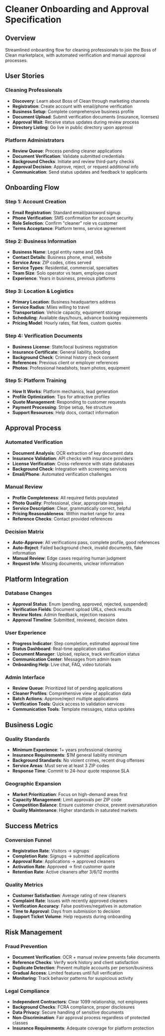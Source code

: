 # Cleaner Onboarding and Approval Specification

## Overview
Streamlined onboarding flow for cleaning professionals to join the Boss of Clean marketplace, with automated verification and manual approval processes.

## User Stories

### Cleaning Professionals
- **Discovery**: Learn about Boss of Clean through marketing channels
- **Registration**: Create account with email/phone verification  
- **Business Setup**: Complete comprehensive business profile
- **Document Upload**: Submit verification documents (insurance, licenses)
- **Approval Wait**: Receive status updates during review process
- **Directory Listing**: Go live in public directory upon approval

### Platform Administrators
- **Review Queue**: Process pending cleaner applications
- **Document Verification**: Validate submitted credentials
- **Background Checks**: Initiate and review third-party checks
- **Approval Decision**: Approve, reject, or request additional info
- **Communication**: Send status updates and feedback to applicants

## Onboarding Flow

### Step 1: Account Creation
- **Email Registration**: Standard email/password signup
- **Phone Verification**: SMS confirmation for account security
- **Role Selection**: Confirm "cleaner" role vs customer
- **Terms Acceptance**: Platform terms, service agreement

### Step 2: Business Information
- **Business Name**: Legal entity name and DBA
- **Contact Details**: Business phone, email, website
- **Service Area**: ZIP codes, cities served
- **Service Types**: Residential, commercial, specialties
- **Team Size**: Solo operator vs team, employee count
- **Experience**: Years in business, previous platforms

### Step 3: Location & Logistics  
- **Primary Location**: Business headquarters address
- **Service Radius**: Miles willing to travel
- **Transportation**: Vehicle capacity, equipment storage
- **Scheduling**: Available days/hours, advance booking requirements
- **Pricing Model**: Hourly rates, flat fees, custom quotes

### Step 4: Verification Documents
- **Business License**: State/local business registration
- **Insurance Certificate**: General liability, bonding
- **Background Check**: Criminal history check consent
- **References**: Previous client or employer references
- **Photos**: Professional headshots, team photos, equipment

### Step 5: Platform Training
- **How It Works**: Platform mechanics, lead generation
- **Profile Optimization**: Tips for attractive profiles
- **Quote Management**: Responding to customer requests
- **Payment Processing**: Stripe setup, fee structure
- **Support Resources**: Help docs, contact information

## Approval Process

### Automated Verification
- **Document Analysis**: OCR extraction of key document data
- **Insurance Validation**: API checks with insurance providers
- **License Verification**: Cross-reference with state databases
- **Background Check**: Integration with screening services
- **Email/Phone**: Automated verification challenges

### Manual Review
- **Profile Completeness**: All required fields populated
- **Photo Quality**: Professional, clear, appropriate images
- **Service Description**: Clear, grammatically correct, helpful
- **Pricing Reasonableness**: Within market range for area
- **Reference Checks**: Contact provided references

### Decision Matrix
- **Auto-Approve**: All verifications pass, complete profile, good references
- **Auto-Reject**: Failed background check, invalid documents, fake information
- **Manual Review**: Edge cases requiring human judgment
- **Request Info**: Missing documents, unclear information

## Platform Integration

### Database Changes
- **Approval Status**: Enum (pending, approved, rejected, suspended)
- **Verification Fields**: Document upload URLs, check results
- **Review Notes**: Admin feedback, rejection reasons
- **Approval Timeline**: Submitted, reviewed, decision dates

### User Experience
- **Progress Indicator**: Step completion, estimated approval time  
- **Status Dashboard**: Real-time application status
- **Document Manager**: Upload, replace, track verification status
- **Communication Center**: Messages from admin team
- **Onboarding Help**: Live chat, FAQ, video tutorials

### Admin Interface
- **Review Queue**: Prioritized list of pending applications
- **Cleaner Profiles**: Comprehensive view of application data
- **Batch Actions**: Approve/reject multiple applications
- **Verification Tools**: Quick access to validation services
- **Communication Tools**: Template messages, status updates

## Business Logic

### Quality Standards
- **Minimum Experience**: 1+ years professional cleaning
- **Insurance Requirements**: $1M general liability minimum
- **Background Standards**: No violent crimes, recent drug offenses
- **Service Areas**: Must serve at least 3 ZIP codes
- **Response Time**: Commit to 24-hour quote response SLA

### Geographic Expansion
- **Market Prioritization**: Focus on high-demand areas first
- **Capacity Management**: Limit approvals per ZIP code
- **Competition Balance**: Ensure customer choice, prevent oversaturation
- **Quality Maintenance**: Higher standards in saturated markets

## Success Metrics

### Conversion Funnel
- **Registration Rate**: Visitors → signups
- **Completion Rate**: Signups → submitted applications
- **Approval Rate**: Applications → approved cleaners
- **Activation Rate**: Approved → first customer quote
- **Retention Rate**: Active cleaners after 3/6/12 months

### Quality Metrics
- **Customer Satisfaction**: Average rating of new cleaners
- **Complaint Rate**: Issues with recently approved cleaners
- **Verification Accuracy**: False positives/negatives in automation
- **Time to Approval**: Days from submission to decision
- **Support Ticket Volume**: Help requests during onboarding

## Risk Management

### Fraud Prevention
- **Document Verification**: OCR + manual review prevents fake documents
- **Reference Checks**: Verify work history and client satisfaction
- **Duplicate Detection**: Prevent multiple accounts per person/business
- **Gradual Access**: Limited features until full verification
- **Monitoring**: Track behavior patterns for suspicious activity

### Legal Compliance
- **Independent Contractors**: Clear 1099 relationship, not employees
- **Background Checks**: FCRA compliance, proper disclosures
- **Data Privacy**: Secure handling of sensitive documents
- **Non-Discrimination**: Fair approval process regardless of protected classes
- **Insurance Requirements**: Adequate coverage for platform protection